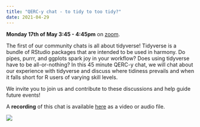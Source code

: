```yaml
---
title: "QERC-y chat - to tidy to too tidy?"
date: 2021-04-29
---
```


**Monday 17th of May 3:45 - 4:45pm** on [zoom](https://unimelb.zoom.us/j/3172750775?pwd=VjFEVjBtT1VUQlp1WWZlZHRoMWthZz09). 

The first of our community chats is all about tidyverse! Tidyverse is a bundle of RStudio packages that are intended to be used in harmony. Do pipes, purrr, and ggplots spark joy in your workflow? Does using tidyverse have to be all-or-nothing? In this 45 minute QERC-y chat, we will chat about our experience with tidyverse and discuss where tidiness prevails and when it falls short for R users of varying skill levels.

We invite you to join us and contribute to these discussions and help guide future events!

A **recording** of this chat is available [here](https://drive.google.com/drive/folders/1W6gIykNV0i5NDJgidP7HzgVVSBnQwSLX) as a video or audio file.

![](/images/qercychat1_joy.png)
